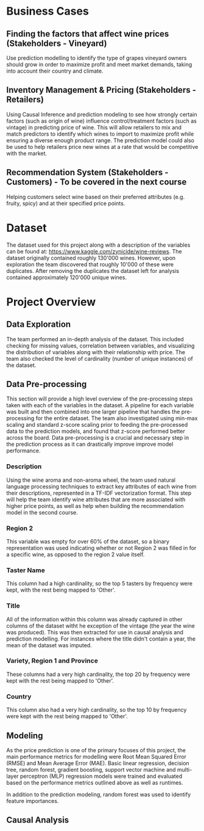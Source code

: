 # Business Cases

## Finding the factors that affect wine prices (Stakeholders - Vineyard)
Use prediction modelling to identify the type of grapes vineyard owners should grow in order to maximize profit and meet market demands, taking into account their country and climate. 

## Inventory Management & Pricing (Stakeholders - Retailers)
Using Causal Inference and prediction modeling to see how strongly certain factors (such as origin of wine) influence control/treatment factors (such as vintage) in predicting price of wine. This will allow retailers to mix and match predictors to identify which wines to import to maximize profit while ensuring a diverse enough product range. The prediction model could also be used to help retailers price new wines at a rate that would be competitive with the market. 

## Recommendation System (Stakeholders - Customers) - To be covered in the next course 
Helping customers select wine based on their preferred attributes (e.g. fruity, spicy) and at their specified price points.

# Dataset

The dataset used for this project along with a description of the variables can be found at: https://www.kaggle.com/zynicide/wine-reviews. The dataset originally contained roughly 130'000 wines. However, upon exploration the team discovered that roughly 10'000 of these were duplicates. After removing the duplicates the dataset left for analysis contained approximately 120'000 unique wines.

# Project Overview

## Data Exploration
The team performed an in-depth analysis of the dataset. This included checking for missing values, correlation between variables, and visualizing the distribution of variables along with their relationship with price. The team also checked the level of cardinality (number of unique instances) of the dataset. 

## Data Pre-processing
This section will provide a high level overview of the pre-processing steps taken with each of the variables in the dataset. A pipeline for each variable was built and then combined into one larger pipeline that handles the pre-processing for the entire dataset. The team also investigated using min-max scaling and standard z-score scaling prior to feeding the pre-processed data to the prediction models, and found that z-score performed better across the board. Data pre-processing is a crucial and necessary step in the prediction process as it can drastically improve improve model performance. 

### Description

Using the wine aroma and non-aroma wheel, the team used natural language processing techniques to extract key attributes of each wine from their descriptions, represented in a TF-IDF vectorization format. This step will help the team identify wine attributes that are more associated with higher price points, as well as help when building the recommendation model in the second course.  

### Region 2

This variable was empty for over 60% of the dataset, so a binary representation was used indicating whether or not Region 2 was filled in for a specific wine, as opposed to the region 2 value itself. 

### Taster Name
This column had a high cardinality, so the top 5 tasters by frequency were kept, with the rest being mapped to 'Other'.

### Title
All of the information within this column was already captured in other columns of the dataset witht he exception of the vintage (the year the wine was produced). This was then extracted for use in causal analysis and prediction modelling. For instances where the title didn't contain a year, the mean of the dataset was imputed.

### Variety, Region 1 and Province 
These columns had a very high cardinality, the top 20 by frequency were kept with the rest being mapped to 'Other'. 

### Country
This column also had a very high cardinality, so the top 10 by frequency were kept with the rest being mapped to 'Other'.

## Modeling
As the price prediction is one of the primary focuses of this project, the main performance metrics for modelling were Root Mean Squared Error (RMSE) and Mean Average Error (MAE). Basic linear regression, decision tree, random forest, gradient boosting, support vector machine and multi-layer perceptron (MLP) regression models were trained and evaluated based on the performance metrics outlined above as well as runtimes. 

In addition to the prediction modeling, random forest was used to identify feature importances. 

## Causal Analysis

